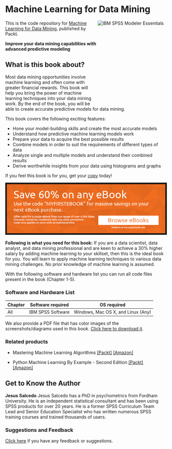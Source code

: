 # Machine Learning for Data Mining

<a href="https://www.packtpub.com/big-data-and-business-intelligence/machine-learning-data-mining?utm_source=github&utm_medium=repositary&utm_campaign=9781838828974"><img src="https://www.packtpub.com/sites/default/files/9781838828974_cover_0.png" alt="IBM SPSS Modeler Essentials" height="256px" align="right"></a>

This is the code repository for [Machine Learning for Data Mining](https://www.packtpub.com/big-data-and-business-intelligence/machine-learning-data-mining ), published by Packt.

**Improve your data mining capabilities with advanced predictive modeling**

## What is this book about?
Most data mining opportunities involve machine learning and often come with greater financial rewards. This book will help you bring the power of machine learning techniques into your data mining work. By the end of the book, you will be able to create accurate predictive models for data mining.	


This book covers the following exciting features:
* Hone your model-building skills and create the most accurate models
* Understand how predictive machine learning models work
* Prepare your data to acquire the best possible results
* Combine models in order to suit the requirements of different types of data
* Analyze single and multiple models and understand their combined results
* Derive worthwhile insights from your data using histograms and graphs


If you feel this book is for you, get your [copy](https://www.amazon.com/dp/1788830784) today!

<a href="https://www.packtpub.com/?utm_source=github&utm_medium=banner&utm_campaign=GitHubBanner"><img src="https://raw.githubusercontent.com/PacktPublishing/GitHub/master/GitHub.png" 
alt="https://www.packtpub.com/" border="5" /></a>


**Following is what you need for this book:**
If you are a data scientist, data analyst, and data mining professional and are keen to achieve a 30% higher salary by adding machine learning to your skillset, then this is the ideal book for you. You will learn to apply machine learning techniques to various data mining challenges. No prior knowledge of machine learning is assumed.

With the following software and hardware list you can run all code files present in the book (Chapter 1-5).
### Software and Hardware List
| Chapter | Software required | OS required |
| -------- | ------------------------------------ | ----------------------------------- |
| All | IBM SPSS Software | Windows, Mac OS X, and Linux (Any) |


We also provide a PDF file that has color images of the screenshots/diagrams used in this book. [Click here to download it](http://www.packtpub.com/sites/default/files/downloads/9781838828974_ColorImages.pdf).

### Related products
* Mastering Machine Learning Algorithms [[Packt]](https://www.packtpub.com/big-data-and-business-intelligence/mastering-machine-learning-algorithms?utm_source=github&utm_medium=repository&utm_campaign=9781788621113 ) [[Amazon]](https://www.amazon.com/dp/1788621115)

* Python Machine Learning By Example - Second Edition [[Packt]](https://www.packtpub.com/big-data-and-business-intelligence/python-machine-learning-example-second-edition?utm_source=github&utm_medium=repository&utm_campaign=) [[Amazon]](https://www.amazon.com/dp/1783553111)



## Get to Know the Author
**Jesus Salcedo**
Jesus Salcedo has a PhD in psychometrics from Fordham University. He is an independent statistical consultant and has been using SPSS products for over 20 years. He is a former SPSS Curriculum Team Lead and Senior Education Specialist who has written numerous SPSS training courses and trained thousands of users.




### Suggestions and Feedback
[Click here](https://docs.google.com/forms/d/e/1FAIpQLSdy7dATC6QmEL81FIUuymZ0Wy9vH1jHkvpY57OiMeKGqib_Ow/viewform) if you have any feedback or suggestions.


